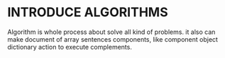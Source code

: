 # INTRODUCE ALGORITHMS
Algorithm is whole process about solve all kind of problems.
it also can make document of array sentences components, like component object dictionary action to execute complements.
